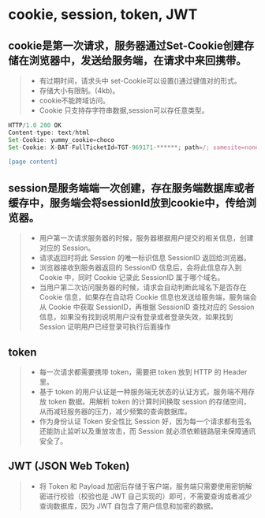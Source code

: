 # cookie, session, token, JWT

## cookie是第一次请求，服务器通过**Set-Cookie**创建存储在浏览器中，发送给服务端，在请求中来回携带。

  >* 有过期时间，请求头中 set-Cookie可以设置()通过键值对的形式。
  >* 存储大小有限制。(4kb)。
  >* cookie不能跨域访问。
  >* Cookie 只支持存字符串数据,session可以存任意类型。

``` javascript
HTTP/1.0 200 OK
Content-type: text/html
Set-Cookie: yummy_cookie=choco
Set-Cookie: X-BAT-FullTicketId=TGT-969171-******; path=/; samesite=none; httponly

[page content]
```

## session是服务端端一次创建，存在服务端数据库或者缓存中，服务端会将sessionId放到cookie中，传给浏览器。

  >* 用户第一次请求服务器的时候，服务器根据用户提交的相关信息，创建对应的 Session。
  >* 请求返回时将此 Session 的唯一标识信息 SessionID 返回给浏览器。 
  >* 浏览器接收到服务器返回的 SessionID 信息后，会将此信息存入到 Cookie 中，同时 Cookie 记录此 SessionID 属于哪个域名。
  >* 当用户第二次访问服务器的时候，请求会自动判断此域名下是否存在 Cookie 信息，如果存在自动将 Cookie 信息也发送给服务端，服务端会从 Cookie 中获取 SessionID，再根据 SessionID 查找对应的 Session 信息，如果没有找到说明用户没有登录或者登录失效，如果找到 Session 证明用户已经登录可执行后面操作

## token

  >* 每一次请求都需要携带 token，需要把 token 放到 HTTP 的 Header 里。
  >* 基于 token 的用户认证是一种服务端无状态的认证方式，服务端不用存放 token 数据。用解析 token 的计算时间换取 session 的存储空间，从而减轻服务器的压力，减少频繁的查询数据库。
  >* 作为身份认证 Token 安全性比 Session 好，因为每一个请求都有签名还能防止监听以及重放攻击，而 Session 就必须依赖链路层来保障通讯安全了。

## JWT  (JSON Web Token)

  >* 将 Token 和 Payload 加密后存储于客户端，服务端只需要使用密钥解密进行校验（校验也是 JWT 自己实现的）即可，不需要查询或者减少查询数据库，因为 JWT 自包含了用户信息和加密的数据。